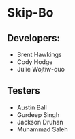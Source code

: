 # Skip-Bo

## Developers:
 - Brent Hawkings
 - Cody Hodge
 - Julie Wojtiw-quo

## Testers
 - Austin Ball
 - Gurdeep Singh
 - Jackson Druhan
 - Muhammad Saleh
